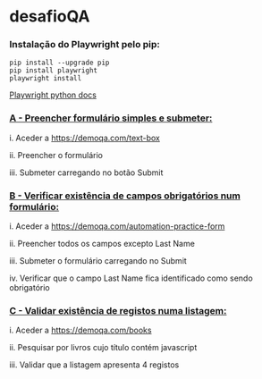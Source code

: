 # desafioQA

### Instalação do Playwright pelo pip:
```
pip install --upgrade pip
pip install playwright
playwright install
```
[Playwright python docs](https://playwright.dev/python/docs/intro)

### [A - Preencher formulário simples e submeter:](desafio_QA_A.py)

   i. Aceder a https://demoqa.com/text-box
   
   ii. Preencher o formulário
   
   iii. Submeter carregando no botão Submit

### [B - Verificar existência de campos obrigatórios num formulário:](desafio_QA_B.py)

   i. Aceder a https://demoqa.com/automation-practice-form
   
   ii. Preencher todos os campos excepto Last Name
   
   iii. Submeter o formulário carregando no Submit
   
   iv. Verificar que o campo Last Name fica identificado como sendo obrigatório

### [C - Validar existência de registos numa listagem:](desafio_QA_C.py)

   i. Aceder a  https://demoqa.com/books
   
   ii. Pesquisar por livros cujo título contém javascript  
   
   iii. Validar que a listagem apresenta 4 registos
